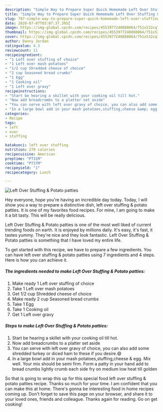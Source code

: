 ```yaml
---
description: "Simple Way to Prepare Super Quick Homemade Left Over Stuffing &amp;amp; Potato patties"
title: "Simple Way to Prepare Super Quick Homemade Left Over Stuffing &amp;amp; Potato patties"
slug: 787-simple-way-to-prepare-super-quick-homemade-left-over-stuffing-and-amp-potato-patties
date: 2020-07-07T03:07:37.395Z
image: https://img-global.cpcdn.com/recipes/4553977248088064/751x532cq70/left-over-stuffing-potato-patties-recipe-main-photo.jpg
thumbnail: https://img-global.cpcdn.com/recipes/4553977248088064/751x532cq70/left-over-stuffing-potato-patties-recipe-main-photo.jpg
cover: https://img-global.cpcdn.com/recipes/4553977248088064/751x532cq70/left-over-stuffing-potato-patties-recipe-main-photo.jpg
author: Danny Jordan
ratingvalue: 4.3
reviewcount: 11
recipeingredient:
- "1 Left over stuffing of choice"
- "1 Left over mash potatoes"
- "1/2 cup Shredded cheese of choice"
- "2 cup Seasoned bread crumbs"
- "1 Egg"
- "1 Cooking oil"
- "1 Left over gravy"
recipeinstructions:
- "Start be hearing a skillet with your cooking oil till hot."
- "Now add breadcrumbs to a platter set aside"
- "You can serve with left over gravy of choice, you can also add some shredded turkey or diced ham to these if you desire.😄"
- "In a large bowl add in your mash potatoes,stuffing,cheese &amp; egg. Mix well. Your mix should be semi firm. Form a patty in your hand add to bread crumbs lightly crumb each side fry on medium low heat till golden"
categories:
- Recipe
tags:
- left
- over
- stuffing

katakunci: left over stuffing 
nutrition: 270 calories
recipecuisine: American
preptime: "PT31M"
cooktime: "PT37M"
recipeyield: "1"
recipecategory: Lunch

---
```



![Left Over Stuffing &amp; Potato patties](https://img-global.cpcdn.com/recipes/4553977248088064/751x532cq70/left-over-stuffing-potato-patties-recipe-main-photo.jpg)

Hey everyone, hope you're having an incredible day today. Today, I will show you a way to prepare a distinctive dish, left over stuffing &amp; potato patties. It is one of my favorites food recipes. For mine, I am going to make it a bit tasty. This will be really delicious.



Left Over Stuffing &amp; Potato patties is one of the most well liked of current trending foods on earth. It is enjoyed by millions daily. It's easy, it's fast, it tastes yummy. They're nice and they look fantastic. Left Over Stuffing &amp; Potato patties is something that I have loved my entire life.


To get started with this recipe, we have to prepare a few ingredients. You can have left over stuffing &amp; potato patties using 7 ingredients and 4 steps. Here is how you can achieve it.

<!--inarticleads1-->

##### The ingredients needed to make Left Over Stuffing &amp; Potato patties:

1. Make ready 1 Left over stuffing of choice
1. Take 1 Left over mash potatoes
1. Get 1/2 cup Shredded cheese of choice
1. Make ready 2 cup Seasoned bread crumbs
1. Take 1 Egg
1. Take 1 Cooking oil
1. Get 1 Left over gravy




<!--inarticleads2-->

##### Steps to make Left Over Stuffing &amp; Potato patties:

1. Start be hearing a skillet with your cooking oil till hot.
1. Now add breadcrumbs to a platter set aside
1. You can serve with left over gravy of choice, you can also add some shredded turkey or diced ham to these if you desire.😄
1. In a large bowl add in your mash potatoes,stuffing,cheese &amp; egg. Mix well. Your mix should be semi firm. Form a patty in your hand add to bread crumbs lightly crumb each side fry on medium low heat till golden




So that is going to wrap this up for this special food left over stuffing &amp; potato patties recipe. Thanks so much for your time. I am confident that you can make this at home. There's gonna be interesting food in home recipes coming up. Don't forget to save this page on your browser, and share it to your loved ones, friends and colleague. Thanks again for reading. Go on get cooking!
